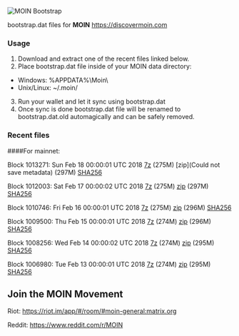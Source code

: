![MOIN Bootstrap](https://i.imgur.com/KjM1jMp.jpg)

bootstrap.dat files for **MOIN** https://discovermoin.com

### Usage

1. Download and extract one of the recent files linked below.
2. Place bootstrap.dat file inside of your MOIN data directory:
 - Windows: %APPDATA%\Moin\
 - Unix/Linux: ~/.moin/
3. Run your wallet and let it sync using bootstrap.dat
4. Once sync is done bootstrap.dat file will be renamed to bootstrap.dat.old automagically and can be safely removed.


### Recent files

####For mainnet:

Block 1013271: Sun Feb 18 00:00:01 UTC 2018 [7z](https://transfer.sh/JBKE5/bootstrap.dat.20180218.7z) (275M) [zip](Could not save metadata) (297M) [SHA256](https://transfer.sh/GYFDI/sha256.txt)

Block 1012003: Sat Feb 17 00:00:02 UTC 2018 [7z](https://transfer.sh/h9wh8/bootstrap.dat.20180217.7z) (275M) [zip](https://transfer.sh/Ow6Fz/bootstrap.dat.20180217.zip) (297M) [SHA256](https://transfer.sh/MxfiF/sha256.txt)

Block 1010746: Fri Feb 16 00:00:01 UTC 2018 [7z](https://transfer.sh/7D2Qj/bootstrap.dat.20180216.7z) (275M) [zip](https://transfer.sh/Yy3P7/bootstrap.dat.20180216.zip) (296M) [SHA256](https://transfer.sh/wfFGK/sha256.txt)

Block 1009500: Thu Feb 15 00:00:01 UTC 2018 [7z](https://transfer.sh/wzjjV/bootstrap.dat.20180215.7z) (274M) [zip](https://transfer.sh/uTSGt/bootstrap.dat.20180215.zip) (296M) [SHA256](https://transfer.sh/GorMr/sha256.txt)

Block 1008256: Wed Feb 14 00:00:02 UTC 2018 [7z](https://transfer.sh/Kdj31/bootstrap.dat.20180214.7z) (274M) [zip](https://transfer.sh/vzhKD/bootstrap.dat.20180214.zip) (295M) [SHA256](https://transfer.sh/JKrXz/sha256.txt)

Block 1006980: Tue Feb 13 00:00:01 UTC 2018 [7z](https://transfer.sh/pZdOG/bootstrap.dat.20180213.7z) (274M) [zip](https://transfer.sh/eDQ02/bootstrap.dat.20180213.zip) (295M) [SHA256](https://transfer.sh/igEdk/sha256.txt)

## Join the MOIN Movement

Riot: https://riot.im/app/#/room/#moin-general:matrix.org

Reddit: https://www.reddit.com/r/MOIN
